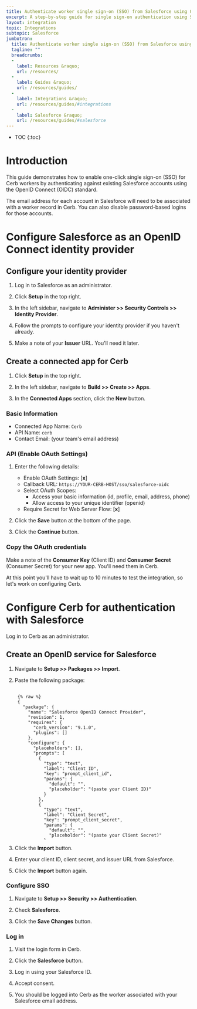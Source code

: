 ```yaml
---
title: Authenticate worker single sign-on (SSO) from Salesforce using OpenID Connect
excerpt: A step-by-step guide for single sign-on authentication using Salesforce accounts
layout: integration
topic: Integrations
subtopic: Salesforce
jumbotron:
  title: Authenticate worker single sign-on (SSO) from Salesforce using OpenID Connect
  tagline: ""
  breadcrumbs:
  -
    label: Resources &raquo;
    url: /resources/
  -
    label: Guides &raquo;
    url: /resources/guides/
  -
    label: Integrations &raquo;
    url: /resources/guides/#integrations
  -
    label: Salesforce &raquo;
    url: /resources/guides/#salesforce
---
```


* TOC
{:toc}

# Introduction

This guide demonstrates how to enable one-click single sign-on (SSO) for Cerb workers by authenticating against existing Salesforce accounts using the OpenID Connect (OIDC) standard.

<div class="cerb-box note">
<p>The email address for each account in Salesforce will need to be associated with a worker record in Cerb. You can also disable password-based logins for those accounts.</p>
</div>

# Configure Salesforce as an OpenID Connect identity provider

## Configure your identity provider

1. Log in to Salesforce as an administrator.

1. Click **Setup** in the top right.

1. In the left sidebar, navigate to **Administer >> Security Controls >> Identity Provider**.

1. Follow the prompts to configure your identity provider if you haven't already.

1. Make a note of your **Issuer** URL. You'll need it later.

## Create a connected app for Cerb

1. Click **Setup** in the top right.

1. In the left sidebar, navigate to **Build >> Create >> Apps**.

1. In the **Connected Apps** section, click the **New** button.

### Basic Information

* Connected App Name: `Cerb`
* API Name: `cerb`
* Contact Email: (your team's email address)

### API (Enable OAuth Settings)

1. Enter the following details:
	* Enable OAuth Settings: [**x**]
	* Callback URL: `https://YOUR-CERB-HOST/sso/salesforce-oidc`
	* Select OAuth Scopes:
		* Access your basic information (id, profile, email, address, phone)
		* Allow access to your unique identifier (openid)
	* Require Secret for Web Server Flow: [**x**]

1. Click the **Save** button at the bottom of the page.

1. Click the **Continue** button.

### Copy the OAuth credentials

Make a note of the **Consumer Key** (Client ID) and **Consumer Secret** (Consumer Secret) for your new app. You'll need them in Cerb.

At this point you'll have to wait up to 10 minutes to test the integration, so let's work on configuring Cerb.

# Configure Cerb for authentication with Salesforce 

Log in to Cerb as an administrator.

## Create an OpenID service for Salesforce

1. Navigate to **Setup >> Packages >> Import**.

1. Paste the following package:

	<pre style="max-height:29.5em;">
	<code class="language-json">
	{% raw %}
	{
	  "package": {
	    "name": "Salesforce OpenID Connect Provider",
	    "revision": 1,
	    "requires": {
	      "cerb_version": "9.1.0",
	      "plugins": []
	    },
	    "configure": {
	      "placeholders": [],
	      "prompts": [
	        {
	          "type": "text",
	          "label": "Client ID",
	          "key": "prompt_client_id",
	          "params": {
	            "default": "",
	            "placeholder": "(paste your Client ID)"
	          }
	        },
	        {
	          "type": "text",
	          "label": "Client Secret",
	          "key": "prompt_client_secret",
	          "params": {
	            "default": "",
	            "placeholder": "(paste your Client Secret)"
	          }
	        },
	        {
	          "type": "text",
	          "label": "Issuer URL",
	          "key": "prompt_issuer_url",
	          "params": {
	            "default": "",
	            "placeholder": "(paste your Issuer URL from Salesforce)"
	          }
	        }
	      ]
	    }
	  },
	  "records": [
	    {
	      "uid": "service_salesforce",
	      "_context": "connected_service",
	      "name": "Salesforce",
	      "uri": "salesforce-oidc",
	      "extension_id": "cerb.service.provider.oidc",
	      "params": {
	        "client_id": "{{{prompt_client_id}}}",
	        "client_secret": "{{{prompt_client_secret}}}",
	        "scope": "openid profile",
	        "issuer": "{{{prompt_issuer_url}}}",
	        "authorization_url": "{{{prompt_issuer_url}}}/services/oauth2/authorize",
	        "access_token_url": "{{{prompt_issuer_url}}}/services/oauth2/token",
	        "userinfo_url": "{{{prompt_issuer_url}}}/services/oauth2/userinfo",
	        "jwks_url": "{{{prompt_issuer_url}}}/id/keys"
	      }
	    }
	  ]
	}
	{% endraw %}
	</code>
	</pre>

1. Click the **Import** button.

1. Enter your client ID, client secret, and issuer URL from Salesforce.

1. Click the **Import** button again.

### Configure SSO

1. Navigate to **Setup >> Security >> Authentication**.

1. Check **Salesforce**.

1. Click the **Save Changes** button.

### Log in

1. Visit the login form in Cerb.

1. Click the **Salesforce** button.

1. Log in using your Salesforce ID.

1. Accept consent.

1. You should be logged into Cerb as the worker associated with your Salesforce email address.


